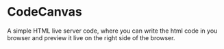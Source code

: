 # CodeCanvas
A simple HTML live server code, where you can write the html code in you browser and preview it live on the right side of the browser.

